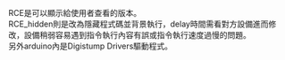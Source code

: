RCE是可以顯示給使用者查看的版本。  <br>
RCE_hidden則是改為隱藏程式碼並背景執行，delay時間需看對方設備進而修改，設備稍弱容易遇到指令執行內容有誤或指令執行速度過慢的問題。<br>
另外arduino內是Digistump Drivers驅動程式。
